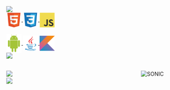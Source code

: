 <div>
  <a href="https://github.com/Refluenchai">
  <img align="left" cheight="180em" src="https://github-readme-stats.vercel.app/api?username=Refluenchai&hide_title=true&show_icons=true&theme=algolia&include_all_commits=true&count_private=true&bg_color=0d1117&hide_border=true">
  <div style="display: inline_block"><br>
    <img align="center" alt="CSS" height="40" width="40" src="https://raw.githubusercontent.com/devicons/devicon/master/icons/html5/html5-original.svg">
    <img align="center" alt="HTML" height="40" width="40" src="https://raw.githubusercontent.com/devicons/devicon/master/icons/css3/css3-original.svg">
    <img align="center" alt="HTML" height="40" width="40" src="https://raw.githubusercontent.com/devicons/devicon/master/icons/javascript/javascript-original.svg"><br><br>
    <img align="center" alt="ANDROID" height="50" width="40" src="https://raw.githubusercontent.com/devicons/devicon/master/icons/android/android-original.svg">
    <img align="center" alt="JAVA" height="40" width="40" src="https://raw.githubusercontent.com/devicons/devicon/master/icons/java/java-original.svg">
    <img align="center" alt="KOTLIN" height="40" width="40" src="https://raw.githubusercontent.com/devicons/devicon/master/icons/kotlin/kotlin-original.svg">
  </div>
  <img height="180em" src="https://github-readme-stats.vercel.app/api/top-langs/?username=Refluenchai&layout=compact&langs_count=7&theme=algolia&hide_title=true&bg_color=0d1117&hide_border=true">
    
</div>
  
<div><img width="148" height="128" align="right" alt="SONIC"src="https://64.media.tumblr.com/tumblr_m1tqfkfGgh1rnep7do1_500.gifv"></div>


## 
  
<div> 
  <a href="https://instagram.com/viicthorqs/" target="_blank"><img src="https://img.shields.io/badge/-Instagram-%23E4405F?style=for-the-badge&logo=instagram&logoColor=white"           target="_blank"></a><br>
  <a href="https://www.linkedin.com/in/viicthorqs/" target="_blank"><img src="https://img.shields.io/badge/-LinkedIn-%230077B5?style=for-the-badge&logo=linkedin&logoColor=white"       target="_blank"></a> 
</div>
